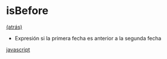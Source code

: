 #  isBefore

[(atrás)](./README.md)

* Expresión si la primera fecha es anterior a la segunda fecha

[javascript](https://github.com/USantaTecla-date/javascript/blob/master/expresiones/before/Before.js)

